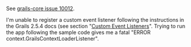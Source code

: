 See [grails-core issue 10012](https://github.com/grails/grails-core/issues/10012).

I'm unable to register a custom event listener following the instructions in the Grails 2.5.4 docs
(see section "[Custom Event Listeners](http://docs.grails.org/2.5.4/guide/GORM.html#eventsAutoTimestamping)".
Trying to run the app following the sample code gives me a fatal "ERROR context.GrailsContextLoaderListener".
